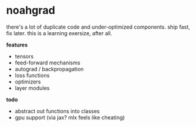 # noahgrad

there's a lot of duplicate code and under-optimized components. ship fast, fix later. this is a learning exersize, after all.

**features**
- tensors
- feed-forward mechanisms
- autograd / backpropagation
- loss functions
- optimizers
- layer modules

**todo**
- abstract out functions into classes
- gpu support (via jax? mlx feels like cheating)
